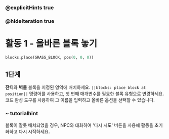 ### @explicitHints true
### @hideIteration true 
# 활동 1 - 올바른 블록 놓기

```python
blocks.place(GRASS_BLOCK, pos(0, 0, 0))
```

## 1단계
**잔디**와 **벽돌** 블록을 지정된 영역에 배치하세요. `||blocks: place block at position||` 명령어를 사용하고, 첫 번째 매개변수를 필요한 블록 유형으로 변경하세요. 코드 완성 도구를 사용하여 그 이름을 입력하고 올바른 옵션을 선택할 수 있습니다.
### ~ tutorialhint 
블록이 잘못 배치되었을 경우, NPC와 대화하여 '다시 시도' 버튼을 사용해 활동을 초기화하고 다시 시작하세요.